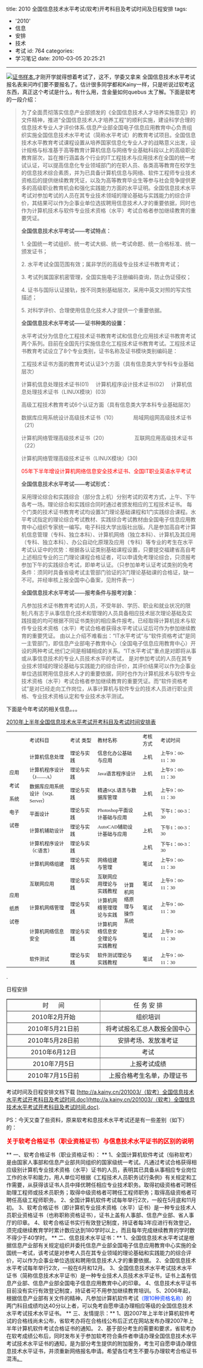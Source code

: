 title: 2010 全国信息技术水平考试(软考)开考科目及考试时间及日程安排
tags:
  - '2010'
  - 信息
  - 安排
  - 技术
  - 考试
id: 764
categories:
  - 学习笔记
date: 2010-03-05 20:25:21
---

[![](http://a.kainy.cn/201003/1419260191Y.gif "证书样本.")](http://a.kainy.cn/201003/1419260191Y.gif)才刚开学就得想着考试了，这不，学委又拿来 全国信息技术水平考试 报名表来问咋们要不要报名了。估计很多同学都和Kainy一样，只是听说过软考这东西，真正这个考试是什么，有什么用，含金量如何quebus 太了解。下面是软考的一段介绍：

> 为了全面贯彻落实信息产业部颁发的《全国信息技术人才培养实施意见》的文件精神，推进“全国信息技术人才培养工程”的顺利实施，建设科学合理的信息技术专业人才评价体系.信息产业部全国电子信息应用教育中心负责组织实施全国信息技术水平考试（简称水平考试）的教育考试项目。全国信息技术水平教育考试课程设置从培养国家信息化专业人才的战略意义出发，设计规格与标准基于高等教育计算机信息与网络专业基础科段以上的高级职业教育层次，旨在推行涵盖各个行业的IT工程技术与应用技术在全国的统一考试认证，可以提高信息化专业领域部门的在职人员、各类高等教育在校学生的信息技术综合素质，并为已具备计算机信息与网络、软件工程师专业技术资格后的提供继续教育凭证，以及为高等教育毕业生等参与社会竞争提供更多的高级职业教育机会和强化实践能力方面的水平证明。全国信息技术水平考试对参加考试的人员在其专业技术领域的理论基础与实践能力的综合评价，其结果可以作为企事业单位选拔聘用信息技术人才的重要依据，同时也作为计算机技术与软件专业技术资格（水平）考试合格者参加继续教育的重要凭证。<!--more-->
> 
> **全国信息技术水平考试——考试特点：**
> 
> 1\. 全国统一考试组织、统一考试大纲、统一考试命题、统一合格标准、统一颁发证书；
> 
> 2\. 水平考试全国范围有效；属非学历的高级专业技术证书教育考试；
> 
> 3\. 考试列属国家机密管理，全国实施电子注册编码查询，防止伪证侵权；
> 
> 4\. 证书与国际认证接轨，按不同类别基础层次，采用中英文对照的写实性描述；
> 
> 5\. 对科学评价、合理使用信息化技术人才提供一个重要依据。
> 
> **全国信息技术水平考试——证书种类的设置：**
> 
> 水平考试分为信息化工程技术证书教育考试和信息化应用技术证书教育考试两个系列。目前在全国先行实施信息化工程技术证书教育考试。工程技术证书教育考试设立了8个专业类别，证书名称及证书模块类别编码是：
> 
> 工程技术证书方面的教育考试认证3个方面（具有信息类大学专科专业基础层次）
> 
> 计算机信息处理技术证书(01) 　计算机程序设计技术证书(02)　 计算机信息处理技术证书（LINUX模块）(03)
> 
> 高级工程技术教育考试6个认证方面（具有信息类大学本科专业基础层次）
> 
> 数据库应用系统设计高级技术证书（10） 　　   局域网组网高级技术证书（21）
> 
> 计算机网络管理高级技术证书（20） 　　　　   互联网应用高级技术证书（22）
> 
> 计算机网络管理高级技术证书（LINUX模块）(30)
> 
> <span style="color: #ff0000;"> 05年下半年增设计算机网络信息安全技术证书、全国IT职业英语水平考试</span>
> 
> **全国信息技术水平考试——考试形式：**
> 
> 采用理论综合和实践综合（部分含上机）分别考试的双考方式，上午、下午各考一场。理论综合和实践综合同时通过者颁发相应的工程技术证书。 每个门类的技术证书教育考试均设置3门理论基础课程和1门实践综合课程。水平考试指定的理论综合考试教材、实践综合考试教材由全国电子信息应用教育中心组织专家统一编写。电子科技大学出版社出版。凡是参加高自考计算机信息管理（专科、独立本科）、计算机网络（独立本科）、计算机及其应用（专科、独立本科）、办公自动化原理及应用（专科）等专业的考生在水平考试认证中的优势：根据各认证类别基础课程设置，只要提交福建省高自考上述相应专业的三门理论课程合格证者，可以申请免考理论综合，只须报考参加下午的实践综合考试，即单考认证。（只参加单考认证考试类别的免考条件：须同时具备省级考试主管部门验证的3门理论基础课的合格证，缺一不可。并经审核上报全国中心备案，见附件表一）
> 
> **全国信息技术水平考试——报考条件与报考对象：**
> 
> 凡参加技术证书教育考试的人员，不受年龄、学历、职业和就业状况的限制;凡有志于从事信息化技术和管理的人员具备相应技术层次理论基础及实践技能的均可根据不同证书类别的相应条件报考。已经取得计算机技术与软件专业技术资格（水平）考试合格者获得水平考试认证后可作为参加继续教育的重要凭证。
由以上介绍不难看出：“IT水平考试”与“软件资格考试”是同一主管部门，即信息产业部电子教育中心（全国电子信息应用教育中心）开设的两种考试,他们之间是相辅相成的关系。“IT水平考试”重点是对即将从事或从事信息技术的专业人员技术水平的考试， 是对参加考试的人员在其专业技术领域的理论基础与实践能力的综合评价，其评价结果可以作为企事业单位选拔聘用信息技术人才的重要依据，同时也作为计算机技术与软件专业技术资格（水平）考试合格者参加继续教育的重要凭证。而“软件资格考试”是对已经走向工作岗位，从事计算机与软件专业的技术人员进行职业资格、专业技术资格认定和专业技术水平测试。

下面是今年考试的相关信息。。。

[2010年上半年全国信息技术水平考试开考科目及考试时间安排表](http://a.kainy.cn/201003/（软考）全国信息技术水平考试开考科目及考试时间.doc)

<table cellspacing="1" cellpadding="4">
<tbody>
<tr>
<td width="60"><span style="font-family: 宋体;"> </span></td>
<td width="132"><span style="font-family: 宋体;"><span><span style="font-size: small;">考试科目</span></span></span></td>
<td width="96"><span style="font-family: 宋体;"><span><span style="font-size: small;">考试</span>
<span style="font-size: small;">类型</span></span></span></td>
<td colspan="2" width="132"><span style="font-family: 宋体;"><span><span style="font-size: small;">教材名称</span></span></span></td>
<td width="48"><span style="font-family: 宋体;"><span><span style="font-size: small;">考核</span>
<span style="font-size: small;">方式</span></span></span></td>
<td width="144"><span style="font-family: 宋体;"><span><span style="font-size: small;">考试时间</span></span></span></td>
</tr>
<tr>
<td rowspan="6" width="60"><span style="font-family: 宋体;"><span><span style="font-size: small;">应用</span></span></span>

<span style="font-family: 宋体;"><span><span style="font-size: small;">考试</span></span></span>

<span style="font-family: 宋体;"><span><span style="font-size: small;">系统</span></span></span>

<span style="font-family: 宋体;"><span><span style="font-size: small;">电子</span></span></span>

<span style="font-family: 宋体;"><span><span style="font-size: small;">试卷</span></span></span></td>
<td width="132"><span style="font-family: 宋体;"><span><span style="font-size: small;">计算机信息处理</span></span></span></td>
<td width="96"><span style="font-family: 宋体;"><span><span style="font-size: small;">理论与实践</span></span></span></td>
<td colspan="2" width="132"><span style="font-family: 宋体;"><span><span style="font-size: small;">信息化办公基础与应用</span></span></span></td>
<td width="48"><span style="font-family: 宋体;"><span><span style="font-size: small;">上机</span></span></span></td>
<td width="144"><span style="font-family: 宋体;"><span><span style="font-size: small;">上午9：00-11：30</span></span></span></td>
</tr>
<tr>
<td width="132"><span style="font-family: 宋体;"><span><span style="font-size: small;">计算机程序设计（J——A）</span></span></span></td>
<td width="96"><span style="font-family: 宋体;"><span><span style="font-size: small;">理论与实践</span></span></span></td>
<td colspan="2" width="132"><span style="font-size: small;"><span style="font-family: 宋体;"><span>Java</span></span><span style="font-family: 宋体;"><span>语言程序设计</span></span></span></td>
<td width="48"><span style="font-family: 宋体;"><span><span style="font-size: small;">上机</span></span></span></td>
<td width="144"><span style="font-family: 宋体;"><span><span style="font-size: small;">上午9：00-11：30</span></span></span></td>
</tr>
<tr>
<td width="132"><span style="font-family: 宋体;"><span><span style="font-size: small;">数据库应用系统设计（SQL Server）</span></span></span></td>
<td width="96"><span style="font-family: 宋体;"><span><span style="font-size: small;">理论与实践</span></span></span></td>
<td colspan="2" width="132"><span style="font-family: 宋体;"><span><span style="font-size: small;">精通SQL语言与数据库管理</span></span></span></td>
<td width="48"><span style="font-family: 宋体;"><span><span style="font-size: small;">上机</span></span></span></td>
<td width="144"><span style="font-family: 宋体;"><span><span style="font-size: small;">上午9：00-11：30</span></span></span></td>
</tr>
<tr>
<td width="132"><span style="font-family: 宋体;"><span><span style="font-size: small;">平面设计</span></span></span></td>
<td width="96"><span style="font-family: 宋体;"><span><span style="font-size: small;">理论与实践</span></span></span></td>
<td colspan="2" width="132"><span style="font-size: small;"><span style="font-family: 宋体;"><span>Photoshop</span></span><span style="font-family: 宋体;"><span>平面设计基础与应用</span></span></span></td>
<td width="48"><span style="font-family: 宋体;"><span><span style="font-size: small;">上机</span></span></span></td>
<td width="144"><span style="font-family: 宋体;"><span><span style="font-size: small;">下午1：00-3：30</span></span></span></td>
</tr>
<tr>
<td width="132"><span style="font-family: 宋体;"><span><span style="font-size: small;">计算机辅助设计</span></span></span></td>
<td width="96"><span style="font-family: 宋体;"><span><span style="font-size: small;">理论与实践</span></span></span></td>
<td colspan="2" width="132"><span style="font-size: small;"><span style="font-family: 宋体;"><span>AutoCAD</span></span><span style="font-family: 宋体;"><span>辅助设计基础与应用</span></span></span></td>
<td width="48"><span style="font-family: 宋体;"><span><span style="font-size: small;">上机</span></span></span></td>
<td width="144"><span style="font-family: 宋体;"><span><span style="font-size: small;">下午1：00-3：30</span></span></span></td>
</tr>
<tr>
<td width="132"><span style="font-family: 宋体;"><span><span style="font-size: small;">计算机程序设计</span></span></span>
<span style="font-family: 宋体;"><span><span style="font-size: small;">（C语言）</span></span></span></td>
<td width="96"><span style="font-family: 宋体;"><span><span style="font-size: small;">理论与实践</span></span></span></td>
<td colspan="2" width="132"></td>
<td width="48"><span style="font-family: 宋体;"><span><span style="font-size: small;">上机</span></span></span></td>
<td width="144"><span style="font-family: 宋体;"><span><span style="font-size: small;">下午1：00-3：30</span></span></span></td>
</tr>
<tr>
<td rowspan="5" width="60">
<span style="font-family: 宋体;"><span><span style="font-size: small;">应用</span></span></span>

<span style="font-family: 宋体;"><span><span style="font-size: small;">纸质</span></span></span>

<span style="font-family: 宋体;"><span><span style="font-size: small;">试卷</span></span></span></td>
<td width="132"><span style="font-family: 宋体;"><span><span style="font-size: small;">计算机网络组建</span></span></span></td>
<td width="96"><span style="font-family: 宋体;"><span><span style="font-size: small;">理论与实践</span></span></span></td>
<td width="84"><span style="font-family: 宋体;"><span><span style="font-size: small;">网络组建与管理</span></span></span></td>
<td rowspan="4" width="48"><span style="font-family: 宋体;"><span><span style="font-size: small;">计算机网络原理与操作系统</span></span></span></td>
<td width="48"><span style="font-family: 宋体;"><span><span style="font-size: small;">笔试</span></span></span></td>
<td width="144"><span style="font-family: 宋体;"><span><span style="font-size: small;">上午9：00-11：30</span></span></span></td>
</tr>
<tr>
<td width="132"><span style="font-family: 宋体;"><span><span style="font-size: small;">互联网应用</span></span></span></td>
<td width="96"><span style="font-family: 宋体;"><span><span style="font-size: small;">理论与实践</span></span></span></td>
<td width="84"><span style="font-family: 宋体;"><span><span style="font-size: small;">互联网应用理论与实践教程</span></span></span></td>
<td width="48"><span style="font-family: 宋体;"><span><span style="font-size: small;">笔试</span></span></span></td>
<td width="144"><span style="font-family: 宋体;"><span><span style="font-size: small;">上午9：00-11：30</span></span></span></td>
</tr>
<tr>
<td width="132"><span style="font-family: 宋体;"><span><span style="font-size: small;">计算机网络管理</span></span></span></td>
<td width="96"><span style="font-family: 宋体;"><span><span style="font-size: small;">理论与实践</span></span></span></td>
<td width="84"><span style="font-family: 宋体;"><span><span style="font-size: small;">计算机网络管理理论与实践</span></span></span></td>
<td width="48"><span style="font-family: 宋体;"><span><span style="font-size: small;">笔试</span></span></span></td>
<td width="144"><span style="font-family: 宋体;"><span><span style="font-size: small;">上午9：00-11：30</span></span></span></td>
</tr>
<tr>
<td width="132"><span style="font-family: 宋体;"><span><span style="font-size: small;">计算机网络信息安全</span></span></span></td>
<td width="96"><span style="font-family: 宋体;"><span><span style="font-size: small;">理论与实践</span></span></span></td>
<td width="84"><span style="font-family: 宋体;"><span><span style="font-size: small;">计算机网络信息安全理论与实践教程</span></span></span></td>
<td width="48"><span style="font-family: 宋体;"><span><span style="font-size: small;">笔试</span></span></span></td>
<td width="144"><span style="font-family: 宋体;"><span><span style="font-size: small;">上午9：00-11：30</span></span></span></td>
</tr>
<tr>
<td width="132"><span style="font-family: 宋体;"><span><span style="font-size: small;">软件测试</span></span></span></td>
<td width="96"><span style="font-family: 宋体;"><span><span style="font-size: small;">理论与实践</span></span></span></td>
<td colspan="2" width="132"><span style="font-family: 宋体;"><span><span style="font-size: small;">软件测试理论与实践教程</span></span></span></td>
<td width="48"><span style="font-family: 宋体;"><span><span style="font-size: small;">笔试</span></span></span></td>
<td width="144"><span style="font-family: 宋体;"><span><span style="font-size: small;">上午9：00-11：30</span></span></span></td>
</tr>
</tbody>
</table>
.

日程安排

<table style="text-align: center;" border="1" cellspacing="0" cellpadding="0" width="564">
<tbody>
<tr>
<td width="276" valign="top">时      间</td>
<td width="288" valign="top">任 务 安 排</td>
</tr>
<tr>
<td width="276">2010年2月开始</td>
<td width="288">组织培训</td>
</tr>
<tr>
<td width="276">2010年5月21日前</td>
<td width="288">将考试报名汇总人数报全国中心</td>
</tr>
<tr>
<td width="276">2010年5月28日前</td>
<td width="288">安排考场、发放准考证</td>
</tr>
<tr>
<td width="276">2010年6月12日</td>
<td width="288">考试</td>
</tr>
<tr>
<td width="276">2010年7月5日</td>
<td width="288">上报考试成绩</td>
</tr>
<tr>
<td width="276">2010年7月15日前</td>
<td width="288">上报合格考生名单，办理证书</td>
</tr>
</tbody>
</table>

考试时间及日程安排文档下载 [http://a.kainy.cn/201003/（软考）全国信息技术水平考试开考科目及考试时间.doc](http://a.kainy.cn/201003/（软考）全国信息技术水平考试开考科目及考试时间.doc).

PS：今天又查了些资料，原来软考和息技术水平考试还是有一些差别（如下）的：

**<span style="color: #ff0000; font-size: medium;">关于软考合格证书（职业资格证书）与信息技术水平证书的区别的说明</span>**

** 一、软考合格证书（职业资格证书）：
** 1、全国计算机软件考试（俗称软考）是由国家人事部和信息产业部共同组织的国家级统一考试。凡通过考试合格获得相应级别计算机专业技术资格（水平）证书的人员，表明其已具备从事相应专业岗位工作的水平和能力，用人单位可根据《工程技术人员职务试行条例》有关规定和工作需要，从获得该证书人员中择优聘任相应专业技术职务。取得初级资格者可聘任助理工程师或技术员职务；取得中级资格者可聘任工程师职务；取得高级资格者可聘任高级工程师职务。
2、全国计算机软件考试每年举行2次，一般在5月底和11月初。
3、软考合格证书（即计算机专业技术资格（水平）证书）是一种专业技术人员职业资格证书（也称职称资格证书），证书上盖有人事部、信息产业部、省人事厅的印章。
4、软考合格证书实行有效登记制度，持证者每3年应进行有效登记，须完成继续教育学时累计数应达到180学时以上，而且每年完成继续教育的学时数不得少于40学时。
** 二、信息技术水平证书：**
1、全国信息技术水平考试是根据信息产业部有关规定组织并委托信息产业部全国电子信息应用教育中心实施的全国统一考试，该考试是对参考人员在其专业领域的理论基础和实践能力的综合评价，可以作为企事业单位选拔和聘用信息技术人才的重要依据。
2、全国信息技术水平考试每年举行2次，一般在6月和12月。
3、全国信息技术水平考试技术水平证书（简称信息技术水平证书）是一种专业技术人员技术水平证书，证书上盖有信息产业部、信息产业部全国电子信息应用教育中心的印章。
4、信息技术水平证书目前没有实行有效登记制度，持证者可不用参加继续教育培训。
5、2006年起，根据信息产业部有关文件的精神，凡参加计算机软件考试<span style="color: #0033ff;">（限10种资格名称）</span>的两门科目成绩均达40分以上者，可以免考自愿申请办理相应等级的全国信息技术水平考试技术水平证书。
** 三、友情提示：**
1、因2007年上半年计算机软件考试的合格线尚未公布，省软考办将在合格线公布后正式在网站发布办理2007年上半年计算机软件考试合格证书的通知。
2、基于部分考生的需要和要求，省软考办在软考成绩公布后，同时发布关于参加软考符合条件者申请办理全国信息技术水平考试技术水平证书的通知，是为部分考生提供的附加服务，考生可自愿申请办理信息技术水平证书，并须重新网络报名申请。希望各位考生不要与办理软考合格证书混洧[。](http://www.fjzsksw.com/rj/Class47/167144.shtml)